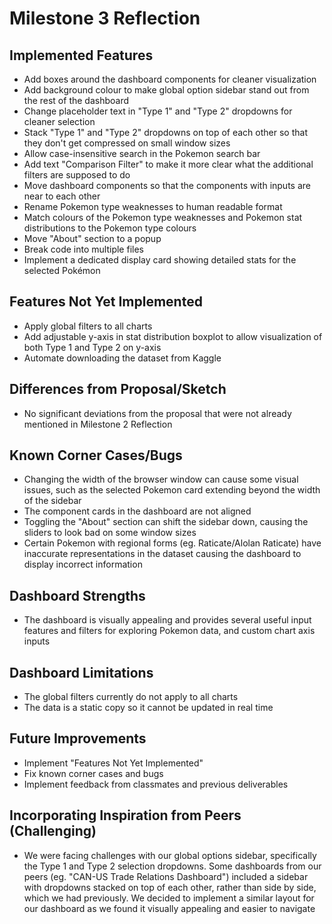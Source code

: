 # Milestone 3 Reflection

## Implemented Features

- Add boxes around the dashboard components for cleaner visualization
- Add background colour to make global option sidebar stand out from the rest of the dashboard
- Change placeholder text in "Type 1" and "Type 2" dropdowns for cleaner selection
- Stack "Type 1" and "Type 2" dropdowns on top of each other so that they don't get compressed on small window sizes
- Allow case-insensitive search in the Pokemon search bar
- Add text "Comparison Filter" to make it more clear what the additional filters are supposed to do
- Move dashboard components so that the components with inputs are near to each other
- Rename Pokemon type weaknesses to human readable format
- Match colours of the Pokemon type weaknesses and Pokemon stat distributions to the Pokemon type colours
- Move "About" section to a popup
- Break code into multiple files
- Implement a dedicated display card showing detailed stats for the selected Pokémon

## Features Not Yet Implemented

- Apply global filters to all charts
- Add adjustable y-axis in stat distribution boxplot to allow visualization of both Type 1 and Type 2 on y-axis
- Automate downloading the dataset from Kaggle

## Differences from Proposal/Sketch

- No significant deviations from the proposal that were not already mentioned in Milestone 2 Reflection

## Known Corner Cases/Bugs

- Changing the width of the browser window can cause some visual issues, such as the selected Pokemon card extending beyond the width of the sidebar
- The component cards in the dashboard are not aligned
- Toggling the "About" section can shift the sidebar down, causing the sliders to look bad on some window sizes
- Certain Pokemon with regional forms (eg. Raticate/Alolan Raticate) have inaccurate representations in the dataset causing the dashboard to display incorrect information

## Dashboard Strengths

- The dashboard is visually appealing and provides several useful input features and filters for exploring Pokemon data, and custom chart axis inputs

## Dashboard Limitations

- The global filters currently do not apply to all charts
- The data is a static copy so it cannot be updated in real time

## Future Improvements

- Implement "Features Not Yet Implemented"
- Fix known corner cases and bugs
- Implement feedback from classmates and previous deliverables

## Incorporating Inspiration from Peers (Challenging)

- We were facing challenges with our global options sidebar, specifically the Type 1 and Type 2 selection dropdowns. Some dashboards from our peers (eg. "CAN-US Trade Relations Dashboard") included a sidebar with dropdowns stacked on top of each other, rather than side by side, which we had previously. We decided to implement a similar layout for our dashboard as we found it visually appealing and easier to navigate

